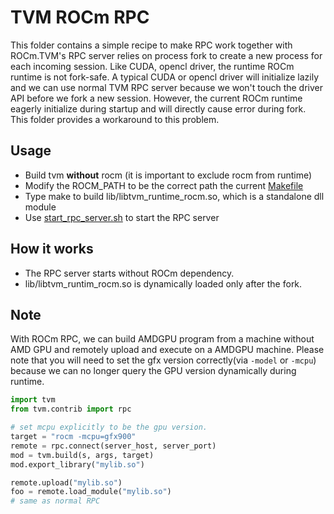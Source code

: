 <!--- Licensed to the Apache Software Foundation (ASF) under one -->
<!--- or more contributor license agreements.  See the NOTICE file -->
<!--- distributed with this work for additional information -->
<!--- regarding copyright ownership.  The ASF licenses this file -->
<!--- to you under the Apache License, Version 2.0 (the -->
<!--- "License"); you may not use this file except in compliance -->
<!--- with the License.  You may obtain a copy of the License at -->

<!---   http://www.apache.org/licenses/LICENSE-2.0 -->

<!--- Unless required by applicable law or agreed to in writing, -->
<!--- software distributed under the License is distributed on an -->
<!--- "AS IS" BASIS, WITHOUT WARRANTIES OR CONDITIONS OF ANY -->
<!--- KIND, either express or implied.  See the License for the -->
<!--- specific language governing permissions and limitations -->
<!--- under the License. -->

# TVM ROCm RPC

This folder contains a simple recipe to make RPC work together with ROCm.TVM's RPC server relies on process
fork to create a new process for each incoming session.
Like CUDA, opencl driver, the runtime ROCm runtime is not fork-safe.
A typical CUDA or opencl driver will initialize lazily
and we can use normal TVM RPC server because we won't touch the driver API before we fork a new session.
However, the current ROCm runtime eagerly initialize during startup and will directly cause error during fork.
This folder provides a workaround to this problem.

## Usage
- Build tvm **without** rocm (it is important to exclude rocm from runtime)
- Modify the ROCM_PATH to be the correct path the current [Makefile](Makefile)
- Type make to build lib/libtvm_runtime_rocm.so, which is a standalone dll module
- Use [start_rpc_server.sh](start_rpc_server.sh) to start the RPC server

## How it works
- The RPC server starts without ROCm dependency.
- lib/libtvm_runtim_rocm.so is dynamically loaded only after the fork.

## Note
With ROCm RPC, we can build AMDGPU program from a machine without AMD GPU
and remotely upload and execute on a AMDGPU machine.
Please note that you will need to set the gfx version correctly(via ```-model``` or ```-mcpu```)
because we can no longer query the GPU version dynamically during runtime.


```python
import tvm
from tvm.contrib import rpc

# set mcpu explicitly to be the gpu version.
target = "rocm -mcpu=gfx900"
remote = rpc.connect(server_host, server_port)
mod = tvm.build(s, args, target)
mod.export_library("mylib.so")

remote.upload("mylib.so")
foo = remote.load_module("mylib.so")
# same as normal RPC
```
